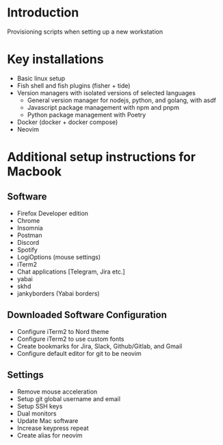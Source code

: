 # Introduction

Provisioning scripts when setting up a new workstation

# Key installations

 - Basic linux setup
 - Fish shell and fish plugins (fisher + tide)
 - Version managers with isolated versions of selected languages
    - General version manager for nodejs, python, and golang, with asdf
    - Javascript package management with npm and pnpm
    - Python package management with Poetry
 - Docker (docker + docker compose)
 - Neovim

# Additional setup instructions for Macbook

## Software
- Firefox Developer edition
- Chrome
- Insomnia
- Postman
- Discord
- Spotify
- LogiOptions (mouse settings)
- iTerm2
- Chat applications [Telegram, Jira etc.]
- yabai
- skhd
- jankyborders (Yabai borders)

## Downloaded Software Configuration
- Configure iTerm2 to Nord theme
- Configure iTerm2 to use custom fonts
- Create bookmarks for Jira, Slack, Github/Gitlab, and Gmail
- Configure default editor for git to be neovim

## Settings
- Remove mouse acceleration
- Setup git global username and email
- Setup SSH keys
- Dual monitors
- Update Mac software
- Increase keypress repeat
- Create alias for neovim